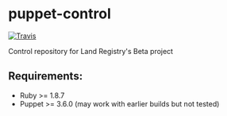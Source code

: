 puppet-control
==============
[![Travis](https://img.shields.io/travis/LandRegistry-Ops/puppet-control.svg?style=flat-square)](https://travis-ci.org/LandRegistry-Ops/puppet-control/)

Control repository for Land Registry's Beta project

## Requirements:
- Ruby >= 1.8.7
- Puppet >= 3.6.0 (may work with earlier builds but not tested)
